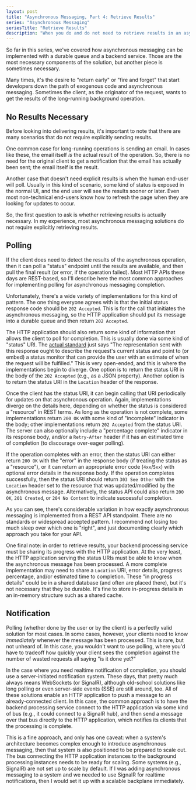 ```yaml
---
layout: post
title: "Asynchronous Messaging, Part 4: Retrieve Results"
series: "Asynchronous Messaging"
seriesTitle: "Retrieve Results"
description: "When you do and do not need to retrieve results in an asynchronous messaging solution, and methods for doing so."
---
```


So far in this series, we've covered how asynchronous messaging can be implemented with a durable queue and a backend service. Those are the most necessary components of the solution, but another piece is sometimes necessary.

Many times, it's the desire to "return early" or "fire and forget" that start developers down the path of exogenous code and asynchronous messaging. Sometimes the client, as the originator of the request, wants to get the results of the long-running background operation.

## No Results Necessary

Before looking into delivering results, it's important to note that there are many scenarios that do not require explicitly sending results.

One common case for long-running operations is sending an email. In cases like these, the email itself *is* the actual result of the operation. So, there is no need for the original client to get a notification that the email has actually been sent; the email itself is the result.

Another case that doesn't need explicit results is when the human end-user will poll. Usually in this kind of scenario, some kind of status is exposed in the normal UI, and the end user will see the results sooner or later. Even most non-technical end-users know how to refresh the page when they are looking for updates to occur.

So, the first question to ask is whether retrieving results is actually necessary. In my experience, most asynchronous messaging solutions do not require explicitly retrieving results.

## Polling

If the client does need to detect the results of the asynchronous operation, then it can poll a "status" endpoint until the results are available, and then pull the final result (or error, if the operation failed). Most HTTP APIs these days are REST-based, so I'll describe here the most common approaches for implementing polling for asynchronous messaging completion.

Unfortunately, there's a wide variety of implementations for this kind of pattern. The one thing everyone agrees with is that the initial status response code should be `202 Accepted`. This is for the call that initiates the asynchronous messaging, so the HTTP application should put its message into a durable queue and then return `202 Accepted`.

The HTTP application should also return some kind of information that allows the client to poll for completion. This is usually done via some kind of "status" URI. The [actual standard](https://tools.ietf.org/html/rfc7231#section-6.3.3) just says "The representation sent with this response ought to describe the request's current status and point to (or embed) a status monitor that can provide the user with an estimate of when the request will be fulfilled." This is very open-ended, and this is where the implementations begin to diverge. One option is to return the status URI in the body of the `202 Accepted` (e.g., as a JSON property). Another option is to return the status URI in the `Location` header of the response.

Once the client has the status URI, it can begin calling that URI periodically for updates on that asynchronous operation. Again, implementations diverge on the details here, depending on whether the status is considered a "resource" in REST terms. As long as the operation is not complete, some implementations return `200 OK` with some kind of "incomplete" indicator in the body; other implementations return `202 Accepted` from the status URI. The server can also optionally include a "percentage complete" indicator in its response body, and/or a `Retry-After` header if it has an estimated time of completion (to discourage over-eager polling).

If the operation completes with an error, then the status URI can either return `200 OK` with the "error" in the response body (if treating the status as a "resource"), or it can return an appropriate error code (`4xx`/`5xx`) with optional error details in the response body. If the operation completes successfully, then the status URI should return `303 See Other` with the `Location` header set to the resource that was updated/modified by the asynchronous message. Alternatively, the status API could also return `200 OK`, `201 Created`, or `204 No Content` to indicate successful completion.

As you can see, there's considerable variation in how exactly asynchronous messaging is implemented from a REST API standpoint. There are no standards or widespread accepted pattern. I recommend not losing too much sleep over which one is "right", and just documenting clearly which approach you take for your API.

One final note: in order to retrieve results, your backend processing service must be sharing its progress with the HTTP application. At the very least, the HTTP application serving the status URIs must be able to know when the asynchronous message has been processed. A more complete implementation may need to share a `Location` URI, error details, progress percentage, and/or estimated time to completion. These "in progress details" could be in a shared database (and often are placed there), but it's not necessary that they be durable. It's fine to store in-progress details in an in-memory structure such as a shared cache.

## Notification

Polling (whether done by the user or by the client) is a perfectly valid solution for most cases. In some cases, however, your clients need to know *immediately* whenever the message has been processed. This is rare, but not unheard of. In this case, you wouldn't want to use polling, where you'd have to tradeoff how quickly your client sees the completion against the number of wasted requests all saying "is it done yet?"

In the case where you need realtime notification of completion, you should use a server-initiated notification system. These days, that pretty much always means WebSockets (or SignalR), although old-school solutions like long polling or even server-side events (SSE) are still around, too. All of these solutions enable an HTTP application to push a message to an already-connected client. In this case, the common approach is to have the backend processing service connect to the HTTP application via some kind of bus (e.g., it could connect to a SignalR hub), and then send a message over that bus directly to the HTTP application, which notifies its clients that the processing is complete.

This is a fine approach, and only has one caveat: when a system's architecture becomes complex enough to introduce asynchronous messaging, then that system is also positioned to be prepared to scale out. The bus connecting the HTTP application instances to the background processing instances needs to be ready for scaling. Some systems (e.g., SignalR) are not set up to scale by default. If I was adding asynchronous messaging to a system and we needed to use SignalR for realtime notifications, then I would set it up with a scalable backplane immediately.